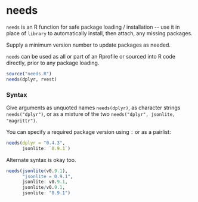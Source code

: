 # needs

`needs` is an R function for safe package loading / installation -- use it in place of `library` to automatically install, then attach, any missing packages.

Supply a minimum version number to update packages as needed.

`needs` can be used as all or part of an Rprofile or sourced into R code directly, prior to any package loading.

```r
source("needs.R")
needs(dplyr, rvest)
```

### Syntax

Give arguments as unquoted names `needs(dplyr)`, as character strings `needs("dplyr")`, or as a mixture of the two `needs("dplyr", jsonlite, "magrittr")`.

You can specify a required package version using `:` or as a pairlist:
```r
needs(dplyr = "0.4.3",
      jsonlite: `0.9.1`)
```

Alternate syntax is okay too.
```r
needs(jsonlite(v0.9.1),
      "jsonlite = 0.9.1",
      jsonlite: v0.9.1,
      jsonlite/v0.9.1,
      jsonlite: "0.9.1")
```
